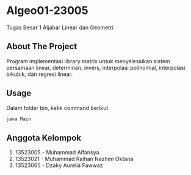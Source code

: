 # Algeo01-23005

Tugas Besar 1 Aljabar Linear dan Geometri

## About The Project

Program implementasi library matrix untuk menyelesaikan sistem persamaan linear, determinan, invers, interpolasi polinomial, interpolasi bikubik, dan regresi linear.

## Usage

Dalam folder bin, ketik command berikut

```bash
java Main
```

## Anggota Kelompok

1. 13523005 - Muhammad Alfansya
2. 13523021 - Muhammad Raihan Nazhim Oktana
3. 13523065 - Dzaky Aurelia Fawwaz